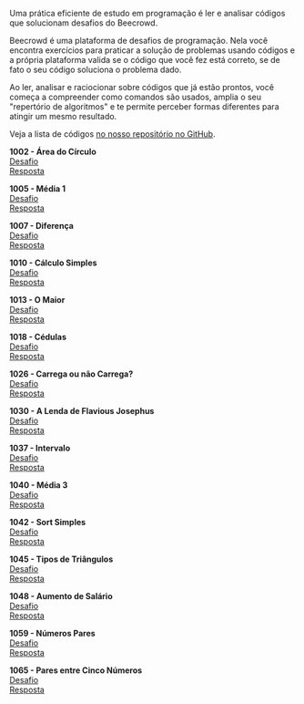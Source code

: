 Uma prática eficiente de estudo em programação é ler e analisar códigos que solucionam desafios do Beecrowd.

Beecrowd é uma plataforma de desafios de programação. Nela você encontra exercícios para praticar a solução de problemas usando códigos e a própria plataforma valida se o código que você fez está correto, se de fato o seu código soluciona o problema dado.

Ao ler, analisar e raciocionar sobre códigos que já estão prontos, você começa a compreender como comandos são usados, amplia o seu "repertório de algoritmos" e te permite perceber formas diferentes para atingir um mesmo resultado.

Veja a lista de códigos [no nosso repositório no GitHub](https://github.com/marcelaodev/marcelaodev/tree/main/trilha/javascript/leitura).

**1002 - Área do Círculo**  
[Desafio](https://judge.beecrowd.com/pt/problems/view/1002)  
[Resposta](https://marcelao.dev/trilha/javascript/leitura/1002/1002.js)  

**1005 - Média 1**  
[Desafio](https://judge.beecrowd.com/pt/problems/view/1005)  
[Resposta](https://marcelao.dev/trilha/javascript/leitura/1005/1005.js)  

**1007 - Diferença**  
[Desafio](https://judge.beecrowd.com/pt/problems/view/1007)  
[Resposta](https://marcelao.dev/trilha/javascript/leitura/1007/1007.js)  

**1010 - Cálculo Simples**  
[Desafio](https://judge.beecrowd.com/pt/problems/view/1010)  
[Resposta](https://marcelao.dev/trilha/javascript/leitura/1010/1010.js)  

**1013 - O Maior**  
[Desafio](https://judge.beecrowd.com/pt/problems/view/1013)  
[Resposta](https://marcelao.dev/trilha/javascript/leitura/1013/1013.js)  

**1018 - Cédulas**  
[Desafio](https://judge.beecrowd.com/pt/problems/view/1018)  
[Resposta](https://marcelao.dev/trilha/javascript/leitura/1018/1018.js)  

**1026 - Carrega ou não Carrega?**  
[Desafio](https://judge.beecrowd.com/pt/problems/view/1026)  
[Resposta](https://marcelao.dev/trilha/javascript/leitura/1026/1026.js)  

**1030 - A Lenda de Flavious Josephus**  
[Desafio](https://judge.beecrowd.com/pt/problems/view/1030)  
[Resposta](https://marcelao.dev/trilha/javascript/leitura/1030/1030.js)  

**1037 - Intervalo**  
[Desafio](https://judge.beecrowd.com/pt/problems/view/1037)  
[Resposta](https://marcelao.dev/trilha/javascript/leitura/1037/1037.js)  

**1040 - Média 3**  
[Desafio](https://judge.beecrowd.com/pt/problems/view/1040)  
[Resposta](https://marcelao.dev/trilha/javascript/leitura/1040/1040.js)  

**1042 - Sort Simples**  
[Desafio](https://judge.beecrowd.com/pt/problems/view/1042)  
[Resposta](https://marcelao.dev/trilha/javascript/leitura/1042/1042.js)  

**1045 - Tipos de Triângulos**  
[Desafio](https://judge.beecrowd.com/pt/problems/view/1045)  
[Resposta](https://marcelao.dev/trilha/javascript/leitura/1045/1045.js)  

**1048 - Aumento de Salário**  
[Desafio](https://judge.beecrowd.com/pt/problems/view/1048)  
[Resposta](https://marcelao.dev/trilha/javascript/leitura/1048/1048.js)  

**1059 - Números Pares**  
[Desafio](https://judge.beecrowd.com/pt/problems/view/1059)  
[Resposta](https://marcelao.dev/trilha/javascript/leitura/1059/1059.js)  

**1065 - Pares entre Cinco Números**  
[Desafio](https://judge.beecrowd.com/pt/problems/view/1065)  
[Resposta](https://marcelao.dev/trilha/javascript/leitura/1065/1065.js)  
